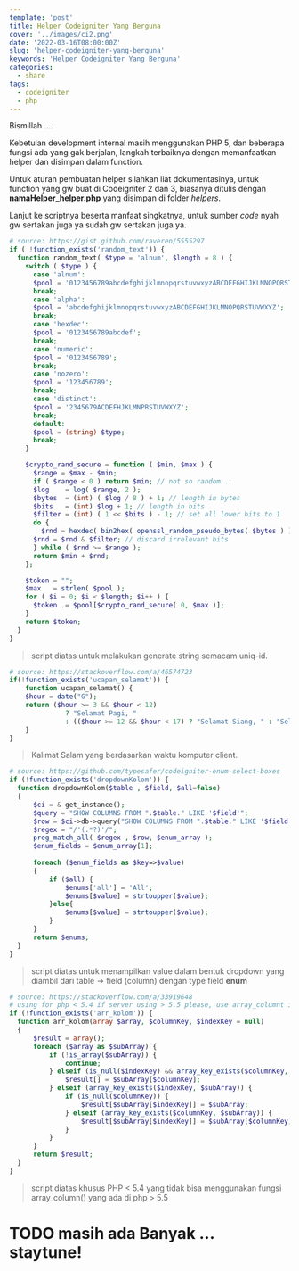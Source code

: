 ```yaml
---
template: 'post'
title: Helper Codeigniter Yang Berguna
cover: '../images/ci2.png'
date: '2022-03-16T08:00:00Z'
slug: 'helper-codeigniter-yang-berguna'
keywords: 'Helper Codeigniter Yang Berguna'
categories:
  - share
tags:
  - codeigniter
  - php
---
```


Bismillah ....

Kebetulan development internal masih menggunakan PHP 5, dan beberapa fungsi ada yang gak berjalan, langkah terbaiknya dengan memanfaatkan helper dan disimpan dalam function.

Untuk aturan pembuatan helper silahkan liat dokumentasinya, untuk function yang gw buat di Codeigniter 2 dan 3, biasanya ditulis dengan **namaHelper_helper.php** yang disimpan di folder *helpers*. 

Lanjut ke scriptnya beserta manfaat singkatnya, untuk sumber *code* nyah gw sertakan juga ya sudah gw sertakan juga ya.

```php
# source: https://gist.github.com/raveren/5555297
if ( !function_exists('random_text')) {
  function random_text( $type = 'alnum', $length = 8 ) {
    switch ( $type ) {
      case 'alnum':
      $pool = '0123456789abcdefghijklmnopqrstuvwxyzABCDEFGHIJKLMNOPQRSTUVWXYZ';
      break;
      case 'alpha':
      $pool = 'abcdefghijklmnopqrstuvwxyzABCDEFGHIJKLMNOPQRSTUVWXYZ';
      break;
      case 'hexdec':
      $pool = '0123456789abcdef';
      break;
      case 'numeric':
      $pool = '0123456789';
      break;
      case 'nozero':
      $pool = '123456789';
      break;
      case 'distinct':
      $pool = '2345679ACDEFHJKLMNPRSTUVWXYZ';
      break;
      default:
      $pool = (string) $type;
      break;
    }

    $crypto_rand_secure = function ( $min, $max ) {
      $range = $max - $min;
      if ( $range < 0 ) return $min; // not so random...
      $log    = log( $range, 2 );
      $bytes  = (int) ( $log / 8 ) + 1; // length in bytes
      $bits   = (int) $log + 1; // length in bits
      $filter = (int) ( 1 << $bits ) - 1; // set all lower bits to 1
      do {
        $rnd = hexdec( bin2hex( openssl_random_pseudo_bytes( $bytes ) ) );
      $rnd = $rnd & $filter; // discard irrelevant bits
      } while ( $rnd >= $range );
      return $min + $rnd;
    };

    $token = "";
    $max   = strlen( $pool );
    for ( $i = 0; $i < $length; $i++ ) {
      $token .= $pool[$crypto_rand_secure( 0, $max )];
    }
    return $token;
  }
}
```

> script diatas untuk melakukan generate string semacam uniq-id.


```php
# source: https://stackoverflow.com/a/46574723
if(!function_exists('ucapan_selamat')) {
	function ucapan_selamat() {
    $hour = date("G");
    return ($hour >= 3 && $hour < 12) 
              ? "Selamat Pagi, " 
              : (($hour >= 12 && $hour < 17) ? "Selamat Siang, " : "Selamat Malam, ");
	}
}
```

> Kalimat Salam yang berdasarkan waktu komputer client.


```php
# source: https://github.com/typesafer/codeigniter-enum-select-boxes
if (!function_exists('dropdownKolom')) {
  function dropdownKolom($table , $field, $all=false)
  {
      $ci = & get_instance();
      $query = "SHOW COLUMNS FROM ".$table." LIKE '$field'";
      $row = $ci->db->query("SHOW COLUMNS FROM ".$table." LIKE '$field'")->row()->Type;  
      $regex = "/'(.*?)'/";
      preg_match_all( $regex , $row, $enum_array );
      $enum_fields = $enum_array[1];
      
      foreach ($enum_fields as $key=>$value)
      {
          if ($all) {
              $enums['all'] = 'All'; 
              $enums[$value] = strtoupper($value); 
          }else{
              $enums[$value] = strtoupper($value); 
          }
      }
      return $enums;
  }
}
```

> script diatas untuk menampilkan value dalam bentuk dropdown  yang diambil dari table -> field (column) dengan type field **enum**


```php
# source: https://stackoverflow.com/a/33919648
# using for php < 5.4 if server using > 5.5 please, use array_columnt instead
if (!function_exists('arr_kolom')) {
  function arr_kolom(array $array, $columnKey, $indexKey = null)
  {
      $result = array();
      foreach ($array as $subArray) {
          if (!is_array($subArray)) {
              continue;
          } elseif (is_null($indexKey) && array_key_exists($columnKey, $subArray)) {
              $result[] = $subArray[$columnKey];
          } elseif (array_key_exists($indexKey, $subArray)) {
              if (is_null($columnKey)) {
                  $result[$subArray[$indexKey]] = $subArray;
              } elseif (array_key_exists($columnKey, $subArray)) {
                  $result[$subArray[$indexKey]] = $subArray[$columnKey];
              }
          }
      }
      return $result;
  }
}
```

> script diatas khusus PHP < 5.4 yang tidak bisa menggunakan fungsi array_column() yang ada di php > 5.5 

# TODO masih ada Banyak ... staytune!

